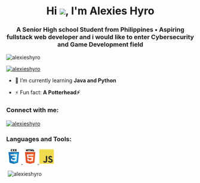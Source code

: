 <h1 align="center">Hi <img src="https://raw.githubusercontent.com/MartinHeinz/MartinHeinz/master/wave.gif" width="30px">, I'm Alexies Hyro</h1>
<h3 align="center">A Senior High school Student from Philippines • Aspiring fullstack web developer and i would like to enter Cybersecurity and Game Development field</h3>

<p align="left"> <img src="https://komarev.com/ghpvc/?username=alexieshyro&label=Profile%20views&color=0e75b6&style=flat" alt="alexieshyro" /> </p>

<p align="left"> <a href="https://twitter.com/alexieshyro" target="blank"><img src="https://img.shields.io/twitter/follow/alexieshyro?logo=twitter&style=for-the-badge" alt="alexieshyro" /></a> </p>

- 🌱 I’m currently learning **Java and Python**

- ⚡ Fun fact: **A Potterhead⚡**

<h3 align="left">Connect with me:</h3>
<p align="left">
<a href="https://twitter.com/alexieshyro" target="blank"><img align="center" src="https://raw.githubusercontent.com/rahuldkjain/github-profile-readme-generator/master/src/images/icons/Social/twitter.svg" alt="alexieshyro" height="30" width="40" /></a>
</p>

<h3 align="left">Languages and Tools:</h3>
<p align="left"> <a href="https://www.w3schools.com/css/" target="_blank"> <img src="https://raw.githubusercontent.com/devicons/devicon/master/icons/css3/css3-original-wordmark.svg" alt="css3" width="40" height="40"/> </a> <a href="https://www.w3.org/html/" target="_blank"> <img src="https://raw.githubusercontent.com/devicons/devicon/master/icons/html5/html5-original-wordmark.svg" alt="html5" width="40" height="40"/> </a> <a href="https://developer.mozilla.org/en-US/docs/Web/JavaScript" target="_blank"> <img src="https://raw.githubusercontent.com/devicons/devicon/master/icons/javascript/javascript-original.svg" alt="javascript" width="40" height="40"/> </a> </p>

<p>&nbsp;<img align="center" src="https://github-readme-stats.vercel.app/api?username=alexieshyro&show_icons=true&locale=en" alt="alexieshyro" /></p>
